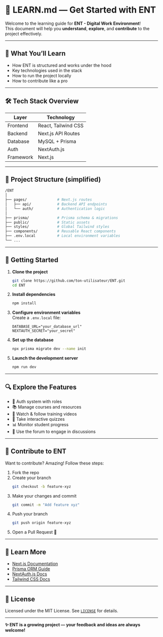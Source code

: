 # 🧠 LEARN.md — Get Started with ENT

Welcome to the learning guide for **ENT - Digital Work Environment**!  
This document will help you **understand**, **explore**, and **contribute** to the project effectively.

---

## 🎯 What You’ll Learn

- How ENT is structured and works under the hood
- Key technologies used in the stack
- How to run the project locally
- How to contribute like a pro

---

## 🛠️ Tech Stack Overview

| Layer        | Technology           |
|--------------|----------------------|
| Frontend     | React, Tailwind CSS  |
| Backend      | Next.js API Routes   |
| Database     | MySQL + Prisma       |
| Auth         | NextAuth.js          |
| Framework    | Next.js              |

---

## 📁 Project Structure (simplified)

```bash
/ENT
│
├── pages/              # Next.js routes
│   ├── api/            # Backend API endpoints
│   └── auth/           # Authentication logic
│
├── prisma/             # Prisma schema & migrations
├── public/             # Static assets
├── styles/             # Global Tailwind styles
├── components/         # Reusable React components
├── .env.local          # Local environment variables
└── ...
```

---

## 🚀 Getting Started

1. **Clone the project**  
   ```bash
   git clone https://github.com/ton-utilisateur/ENT.git
   cd ENT
   ```

2. **Install dependencies**  
   ```bash
   npm install
   ```

3. **Configure environment variables**  
   Create a `.env.local` file:
   ```env
   DATABASE_URL="your_database_url"
   NEXTAUTH_SECRET="your_secret"
   ```

4. **Set up the database**  
   ```bash
   npx prisma migrate dev --name init
   ```

5. **Launch the development server**  
   ```bash
   npm run dev
   ```

---

## 🔍 Explore the Features

- 🔐 Auth system with roles  
- 📚 Manage courses and resources  
- 🎥 Watch & follow training videos  
- 📝 Take interactive quizzes  
- 📊 Monitor student progress  
- 💬 Use the forum to engage in discussions  

---

## 🤝 Contribute to ENT

Want to contribute? Amazing! Follow these steps:

1. Fork the repo  
2. Create your branch  
   ```bash
   git checkout -b feature-xyz
   ```
3. Make your changes and commit  
   ```bash
   git commit -m "Add feature xyz"
   ```
4. Push your branch  
   ```bash
   git push origin feature-xyz
   ```
5. Open a Pull Request 🚀

---

## 📘 Learn More

- [Next.js Documentation](https://nextjs.org/docs)
- [Prisma ORM Guide](https://www.prisma.io/docs)
- [NextAuth.js Docs](https://next-auth.js.org/)
- [Tailwind CSS Docs](https://tailwindcss.com/docs)

---

## 📜 License

Licensed under the MIT License. See [`LICENSE`](./LICENSE) for details.

---

**✨ ENT is a growing project — your feedback and ideas are always welcome!**
